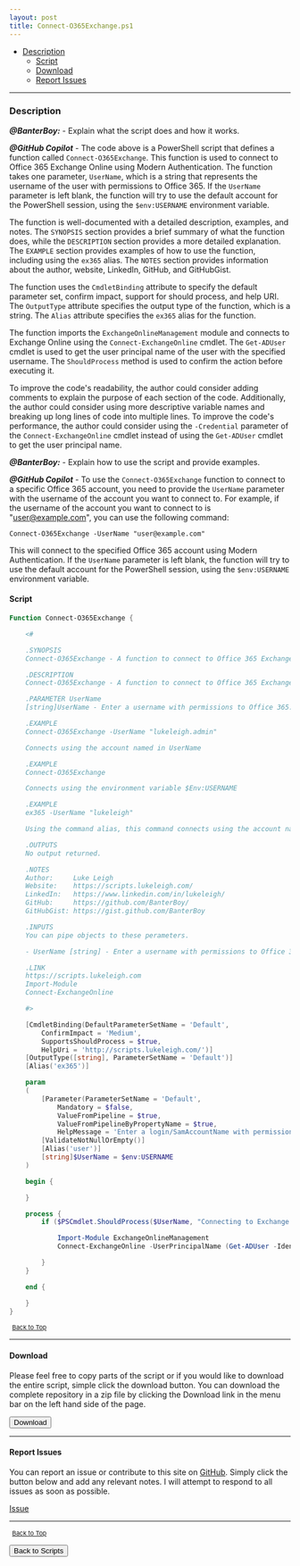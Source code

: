 ```yaml
---
layout: post
title: Connect-O365Exchange.ps1
---
```


- [Description](#description)
  - [Script](#script)
  - [Download](#download)
  - [Report Issues](#report-issues)

---

### Description

**_@BanterBoy:_** - Explain what the script does and how it works.

**_@GitHub Copilot_** - The code above is a PowerShell script that defines a function called `Connect-O365Exchange`. This function is used to connect to Office 365 Exchange Online using Modern Authentication. The function takes one parameter, `UserName`, which is a string that represents the username of the user with permissions to Office 365. If the `UserName` parameter is left blank, the function will try to use the default account for the PowerShell session, using the `$env:USERNAME` environment variable.

The function is well-documented with a detailed description, examples, and notes. The `SYNOPSIS` section provides a brief summary of what the function does, while the `DESCRIPTION` section provides a more detailed explanation. The `EXAMPLE` section provides examples of how to use the function, including using the `ex365` alias. The `NOTES` section provides information about the author, website, LinkedIn, GitHub, and GitHubGist.

The function uses the `CmdletBinding` attribute to specify the default parameter set, confirm impact, support for should process, and help URI. The `OutputType` attribute specifies the output type of the function, which is a string. The `Alias` attribute specifies the `ex365` alias for the function.

The function imports the `ExchangeOnlineManagement` module and connects to Exchange Online using the `Connect-ExchangeOnline` cmdlet. The `Get-ADUser` cmdlet is used to get the user principal name of the user with the specified username. The `ShouldProcess` method is used to confirm the action before executing it.

To improve the code's readability, the author could consider adding comments to explain the purpose of each section of the code. Additionally, the author could consider using more descriptive variable names and breaking up long lines of code into multiple lines. To improve the code's performance, the author could consider using the `-Credential` parameter of the `Connect-ExchangeOnline` cmdlet instead of using the `Get-ADUser` cmdlet to get the user principal name.

**_@BanterBoy:_** - Explain how to use the script and provide examples.

**_@GitHub Copilot_** - To use the `Connect-O365Exchange` function to connect to a specific Office 365 account, you need to provide the `UserName` parameter with the username of the account you want to connect to. For example, if the username of the account you want to connect to is "user@example.com", you can use the following command:

```
Connect-O365Exchange -UserName "user@example.com"
```

This will connect to the specified Office 365 account using Modern Authentication. If the `UserName` parameter is left blank, the function will try to use the default account for the PowerShell session, using the `$env:USERNAME` environment variable.

#### Script

```powershell
Function Connect-O365Exchange {

    <#

    .SYNOPSIS
    Connect-O365Exchange - A function to connect to Office 365 Exchange Online using Modern Authentication.

	.DESCRIPTION
    Connect-O365Exchange - A function to connect to Office 365 Exchange Online using Modern Authentication. This function will import the ExchangeOnlineManagement module and connect to Exchange Online using the credentials of the user named in UserName. If UserName is left blank it will try to use the default account for the powershell session, using the '$env:USERNAME' environment variable.

	.PARAMETER UserName
    [string]UserName - Enter a username with permissions to Office 365. If left blank it will try to use the default account for the powershell session, using the '$env:USERNAME' environment variable.

	.EXAMPLE
    Connect-O365Exchange -UserName "lukeleigh.admin"

    Connects using the account named in UserName

	.EXAMPLE
    Connect-O365Exchange

    Connects using the environment variable $Env:USERNAME

	.EXAMPLE
    ex365 -UserName "lukeleigh"

    Using the command alias, this command connects using the account named in UserName

	.OUTPUTS
    No output returned.

	.NOTES
    Author:     Luke Leigh
    Website:    https://scripts.lukeleigh.com/
    LinkedIn:   https://www.linkedin.com/in/lukeleigh/
    GitHub:     https://github.com/BanterBoy/
    GitHubGist: https://gist.github.com/BanterBoy

	.INPUTS
    You can pipe objects to these perameters.

    - UserName [string] - Enter a username with permissions to Office 365. If left blank it will try to use the default account for the powershell session, using the '$env:USERNAME' environment variable.

	.LINK
    https://scripts.lukeleigh.com
    Import-Module
    Connect-ExchangeOnline

    #>

    [CmdletBinding(DefaultParameterSetName = 'Default',
        ConfirmImpact = 'Medium',
        SupportsShouldProcess = $true,
        HelpUri = 'http://scripts.lukeleigh.com/')]
    [OutputType([string], ParameterSetName = 'Default')]
    [Alias('ex365')]

    param
    (
        [Parameter(ParameterSetName = 'Default',
            Mandatory = $false,
            ValueFromPipeline = $true,
            ValueFromPipelineByPropertyName = $true,
            HelpMessage = 'Enter a login/SamAccountName with permissions to Office 365 e.g. "lukeleigh.admin". If left blank it will try to use the default account for the powershell session, using the env:USERNAME environment variable.')]
        [ValidateNotNullOrEmpty()]
        [Alias('user')]
        [string]$UserName = $env:USERNAME
    )

    begin {

    }

    process {
        if ($PSCmdlet.ShouldProcess($UserName, "Connecting to Exchange Online as")) {

            Import-Module ExchangeOnlineManagement
            Connect-ExchangeOnline -UserPrincipalName (Get-ADUser -Identity $UserName).UserPrincipalName -ShowBanner:$false

        }
    }

    end {

    }
}
```

<span style="font-size:11px;"><a href="#"><i class="fas fa-caret-up" aria-hidden="true" style="color: white; margin-right:5px;"></i>Back to Top</a></span>

---

#### Download

Please feel free to copy parts of the script or if you would like to download the entire script, simple click the download button. You can download the complete repository in a zip file by clicking the Download link in the menu bar on the left hand side of the page.

<button class="btn" type="submit" onclick="window.open('/PowerShell/NewFunctions/Connect-O365Exchange.ps1')">
    <i class="fa fa-cloud-download-alt">
    </i>
        Download
</button>

---

#### Report Issues

You can report an issue or contribute to this site on <a href="https://github.com/BanterBoy/scripts-blog/issues">GitHub</a>. Simply click the button below and add any relevant notes. I will attempt to respond to all issues as soon as possible.

<!-- Place this tag where you want the button to render. -->

<a class="github-button" href="https://github.com/BanterBoy/scripts-blog/issues/new?title=Connect-O365Exchange.ps1&body=There is a problem with this function. Please find details below." data-show-count="true" aria-label="Issue BanterBoy/scripts-blog on GitHub">Issue</a>

---

<span style="font-size:11px;"><a href="#"><i class="fas fa-caret-up" aria-hidden="true" style="color: white; margin-right:5px;"></i>Back to Top</a></span>

<a href="/menu/_pages/scripts.html">
    <button class="btn">
        <i class='fas fa-reply'>
        </i>
            Back to Scripts
    </button>
</a>

[1]: http://ecotrust-canada.github.io/markdown-toc
[2]: https://github.com/googlearchive/code-prettify
